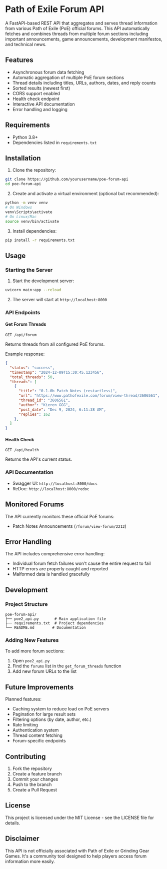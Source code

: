 # Path of Exile Forum API

A FastAPI-based REST API that aggregates and serves thread information from various Path of Exile (PoE) official forums. This API automatically fetches and combines threads from multiple forum sections including important announcements, game announcements, development manifestos, and technical news.

## Features

- Asynchronous forum data fetching
- Automatic aggregation of multiple PoE forum sections
- Thread details including titles, URLs, authors, dates, and reply counts
- Sorted results (newest first)
- CORS support enabled
- Health check endpoint
- Interactive API documentation
- Error handling and logging

## Requirements

- Python 3.8+
- Dependencies listed in `requirements.txt`

## Installation

1. Clone the repository:

```bash
git clone https://github.com/yourusername/poe-forum-api
cd poe-forum-api
```

2. Create and activate a virtual environment (optional but recommended):

```bash
python -m venv venv
# On Windows
venv\Scripts\activate
# On Linux/Mac
source venv/bin/activate
```

3. Install dependencies:

```bash
pip install -r requirements.txt
```

## Usage

### Starting the Server

1. Start the development server:

```bash
uvicorn main:app --reload
```

2. The server will start at `http://localhost:8000`

### API Endpoints

#### Get Forum Threads

```
GET /api/forum
```

Returns threads from all configured PoE forums.

Example response:

```json
{
  "status": "success",
  "timestamp": "2024-12-09T15:30:45.123456",
  "total_threads": 50,
  "threads": [
    {
      "title": "0.1.0b Patch Notes (restartless)",
      "url": "https://www.pathofexile.com/forum/view-thread/3606561",
      "thread_id": "3606561",
      "author": "Kieren_GGG",
      "post_date": "Dec 9, 2024, 6:11:38 AM",
      "replies": 162
    },
  ]
}
```

#### Health Check

```
GET /api/health
```

Returns the API's current status.

### API Documentation

- Swagger UI: `http://localhost:8000/docs`
- ReDoc: `http://localhost:8000/redoc`

## Monitored Forums

The API currently monitors these official PoE forums:

- Patch Notes Announcements (`/forum/view-forum/2212`)

## Error Handling

The API includes comprehensive error handling:

- Individual forum fetch failures won't cause the entire request to fail
- HTTP errors are properly caught and reported
- Malformed data is handled gracefully

## Development

### Project Structure

```
poe-forum-api/
├── poe2_api.py       # Main application file
├── requirements.txt  # Project dependencies
└── README.md        # Documentation
```

### Adding New Features

To add more forum sections:

1. Open `poe2_api.py`
2. Find the `forums` list in the `get_forum_threads` function
3. Add new forum URLs to the list

## Future Improvements

Planned features:

- Caching system to reduce load on PoE servers
- Pagination for large result sets
- Filtering options (by date, author, etc.)
- Rate limiting
- Authentication system
- Thread content fetching
- Forum-specific endpoints

## Contributing

1. Fork the repository
2. Create a feature branch
3. Commit your changes
4. Push to the branch
5. Create a Pull Request

## License

This project is licensed under the MIT License - see the LICENSE file for details.

## Disclaimer

This API is not officially associated with Path of Exile or Grinding Gear Games. It's a community tool designed to help players access forum information more easily.
